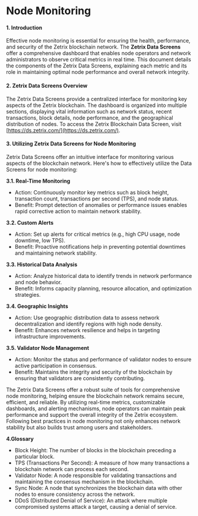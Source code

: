# Node Monitoring

#### **1. Introduction**

Effective node monitoring is essential for ensuring the health, performance, and security of the Zetrix blockchain network. The **Zetrix Data Screens** offer a comprehensive dashboard that enables node operators and network administrators to observe critical metrics in real time. This document details the components of the Zetrix Data Screens, explaining each metric and its role in maintaining optimal node performance and overall network integrity.

#### **2. Zetrix Data Screens Overview**

The Zetrix Data Screens provide a centralized interface for monitoring key aspects of the Zetrix blockchain. The dashboard is organized into multiple sections, displaying vital information such as network status, recent transactions, block details, node performance, and the geographical distribution of nodes. To access the Zetrix Blockchain Data Screen, visit [https://ds.zetrix.com/](https://ds.zetrix.com/).

#### **3. Utilizing Zetrix Data Screens for Node Monitoring**

Zetrix Data Screens offer an intuitive interface for monitoring various aspects of the blockchain network. Here's how to effectively utilize the Data Screens for node monitoring:

**3.1. Real-Time Monitoring**

* Action: Continuously monitor key metrics such as block height, transaction count, transactions per second (TPS), and node status.
* Benefit: Prompt detection of anomalies or performance issues enables rapid corrective action to maintain network stability.

**3.2. Custom Alerts**

* Action: Set up alerts for critical metrics (e.g., high CPU usage, node downtime, low TPS).
* Benefit: Proactive notifications help in preventing potential downtimes and maintaining network stability.

**3.3. Historical Data Analysis**

* Action: Analyze historical data to identify trends in network performance and node behavior.
* Benefit: Informs capacity planning, resource allocation, and optimization strategies.

**3.4. Geographic Insights**

* Action: Use geographic distribution data to assess network decentralization and identify regions with high node density.
* Benefit: Enhances network resilience and helps in targeting infrastructure improvements.

**3.5. Validator Node Management**

* Action: Monitor the status and performance of validator nodes to ensure active participation in consensus.
* Benefit: Maintains the integrity and security of the blockchain by ensuring that validators are consistently contributing.

The Zetrix Data Screens offer a robust suite of tools for comprehensive node monitoring, helping ensure the blockchain network remains secure, efficient, and reliable. By utilizing real-time metrics, customizable dashboards, and alerting mechanisms, node operators can maintain peak performance and support the overall integrity of the Zetrix ecosystem. Following best practices in node monitoring not only enhances network stability but also builds trust among users and stakeholders.

**4.Glossary**

* Block Height: The number of blocks in the blockchain preceding a particular block.
* TPS (Transactions Per Second): A measure of how many transactions a blockchain network can process each second.
* Validator Node: A node responsible for validating transactions and maintaining the consensus mechanism in the blockchain.
* Sync Node: A node that synchronizes the blockchain data with other nodes to ensure consistency across the network.
* DDoS (Distributed Denial of Service): An attack where multiple compromised systems attack a target, causing a denial of service.

